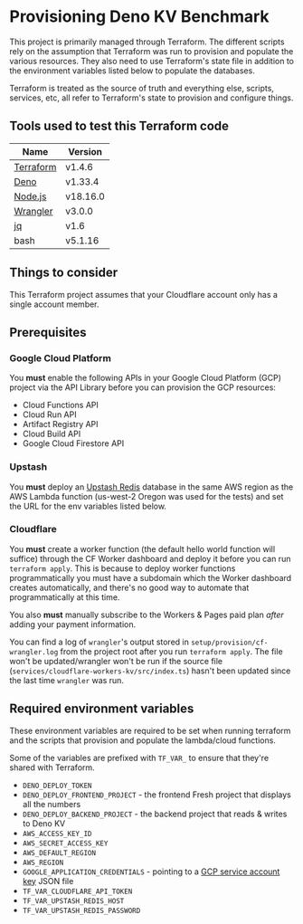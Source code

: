 # Provisioning Deno KV Benchmark
This project is primarily managed through Terraform. The different
scripts rely on the assumption that Terraform was run to provision
and populate the various resources. They also need to use
Terraform's state file in addition to the environment variables
listed below to populate the databases.

Terraform is treated as the source of truth and everything else,
scripts, services, etc, all refer to Terraform's state to
provision and configure things.

## Tools used to test this Terraform code

| Name | Version |
| ---- | ------- |
| [Terraform] | v1.4.6 |
| [Deno] | v1.33.4 |
| [Node.js] | v18.16.0 |
| [Wrangler] | v3.0.0 |
| [jq] | v1.6 |
| bash | v5.1.16 |

## Things to consider
This Terraform project assumes that your Cloudflare account only
has a single account member.

## Prerequisites
### Google Cloud Platform
You **must** enable the following APIs in your Google Cloud Platform
(GCP) project via the API Library before you can provision the GCP
resources:

 - Cloud Functions API
 - Cloud Run API
 - Artifact Registry API
 - Cloud Build API
 - Google Cloud Firestore API

### Upstash
You **must** deploy an [Upstash Redis] database in the
same AWS region as the AWS Lambda function (us-west-2
Oregon was used for the tests) and set the URL for the
env variables listed below.

### Cloudflare
You **must** create a worker function (the default hello world function
will suffice) through the CF Worker dashboard and deploy it before
you can run `terraform apply`. This is because to deploy worker
functions programmatically you must have a subdomain which the
Worker dashboard creates automatically, and there's no good way
to automate that programmatically at this time.

You also **must** manually subscribe to the Workers & Pages paid
plan _after_ adding your payment information.

You can find a log of `wrangler`'s output stored in
`setup/provision/cf-wrangler.log` from the project root after you
run `terraform apply`. The file won't be updated/wrangler won't be
run if the source file (`services/cloudflare-workers-kv/src/index.ts`)
hasn't been updated since the last time `wrangler` was run.

## Required environment variables
These environment variables are required to be set when
running terraform and the scripts that provision and
populate the lambda/cloud functions.

Some of the variables are prefixed with `TF_VAR_` to ensure that
they're shared with Terraform.

 - `DENO_DEPLOY_TOKEN`
 - `DENO_DEPLOY_FRONTEND_PROJECT` - the frontend Fresh project that displays all the numbers
 - `DENO_DEPLOY_BACKEND_PROJECT` - the backend project that reads & writes to Deno KV
 - `AWS_ACCESS_KEY_ID`
 - `AWS_SECRET_ACCESS_KEY`
 - `AWS_DEFAULT_REGION`
 - `AWS_REGION`
 - `GOOGLE_APPLICATION_CREDENTIALS` - pointing to a [GCP service account key] JSON file
 - `TF_VAR_CLOUDFLARE_API_TOKEN`
 - `TF_VAR_UPSTASH_REDIS_HOST`
 - `TF_VAR_UPSTASH_REDIS_PASSWORD`

<!-- Links -->
[GCP service account key]: https://cloud.google.com/iam/docs/keys-create-delete#creating
[Upstash Redis]: https://upstash.com/redis
[Terraform]: https://developer.hashicorp.com/terraform/downloads
[Deno]: https://deno.land/
[Node.js]: https://nodejs.org/
[Wrangler]: https://developers.cloudflare.com/workers/wrangler/
[jq]: https://stedolan.github.io/jq/
